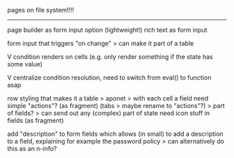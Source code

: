 pages on file system!!!!

--------------

page builder as form input option (lightweight!)
rich text as form input

form input that triggers "on change" > can make it part of a table

V condition renders on cells (e.g. only render something if the state has some value)

V centralize condition resolution, need to switch from eval() to function asap

row styling that makes it a table
	> aponet
	> with each cell a field
need simple "actions"? (as fragment) (tabs > maybe rename to "actions"?)
	> part of fields?
		> can send out any (complex) part of state
need icon stuff in fields (as fragment)

add "description" to form fields which allows (in small) to add a description to a field, explaining for example the password policy
	> can alternatively do this as an n-info?